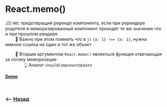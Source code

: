 # React.memo()
👆🏽 `HOC` предотвращий реренде компонента, если при ререндере родителя в меморезированный компонент приходят те же значения что и при прошлом рендере    
&emsp;&emsp; 🔸 Важно при этом помнить что в `js` `{a: 1} !== {a: 1}`, нужна именно ссылка на один и тот же объект  

&emsp;&emsp; 🔹 Вторым аргументом `React.memo()` являеться функция отвечающая за логику меморизации  
&emsp;&emsp;&emsp;&emsp; 👆 Аналог `shouldComponentUpdate`  

**<a href="https://codesandbox.io/s/memo-draft-q9c064">Demo</a>**

<br>

### ⟵ **<a href="../../readme.md">Назад</a>**